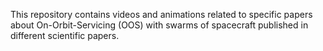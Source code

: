 This repository contains videos and animations related to specific papers about On-Orbit-Servicing (OOS) with swarms of spacecraft published in different scientific papers.
